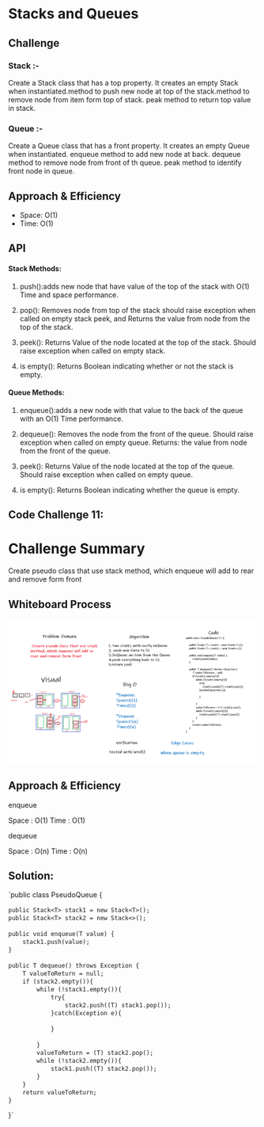 # Stacks and Queues

## Challenge

### Stack :-
Create a Stack class that has a top property. It creates an empty Stack when instantiated.method to push new node at top of the stack.method to remove node from item form top of stack. peak method to return top value in stack.

### Queue :-

Create a Queue class that has a front property. It creates an empty Queue when instantiated. enqueue method to add new node at back. dequeue method to remove node from front of th queue. peak method to identify front node in queue.



## Approach & Efficiency

- Space: O(1)
- Time: O(1)

## API


#### Stack Methods:

1. push():adds  new node  that have  value of the top of the stack with  O(1) Time and space performance.

2. pop(): Removes  node from  top of the stack should raise exception when called on empty stack peek, and Returns the value from node from the top of the stack.

2. peek(): Returns Value of the node located at the top of the stack. Should raise exception when called on empty stack.

4. is empty(): Returns Boolean indicating whether or not the stack is empty.

#### Queue Methods:

1. enqueue():adds a new node with that value to the back of the queue with an O(1) Time performance.

2. dequeue(): Removes the node from the front of the queue. Should raise exception when called on empty queue. Returns: the value from node from the front of the queue.

3. peek(): Returns Value of the node located at the top of the queue. Should raise exception when called on empty queue.

4. is empty(): Returns Boolean indicating whether the queue is empty.




## Code Challenge 11:

# Challenge Summary

Create pseudo class that use stack method, which enqueue will add to rear and remove form front

## Whiteboard Process

![link](CC11.png)

## Approach & Efficiency

enqueue

Space : O(1)
Time : O(1)

dequeue

Space : O(n)
Time : O(n)

## Solution:

`public class PseudoQueue<T> {

    public Stack<T> stack1 = new Stack<T>();
    public Stack<T> stack2 = new Stack<>();

    public void enqueue(T value) {
        stack1.push(value);
    }

    public T dequeue() throws Exception {
        T valueToReturn = null;
        if (stack2.empty()){
            while (!stack1.empty()){
                try{
                    stack2.push((T) stack1.pop());
                }catch(Exception e){

                }

            }
            valueToReturn = (T) stack2.pop();
            while (!stack2.empty()){
                stack1.push((T) stack2.pop());
            }
        }
        return valueToReturn;
    }
}`




